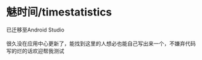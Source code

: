 # 魅时间/timestatistics
已迁移至Android Studio<br />  
很久没在应用中心更新了，能找到这里的人想必也能自己写出来一个，不嫌弃代码写的烂的话欢迎帮我测试<br />  
